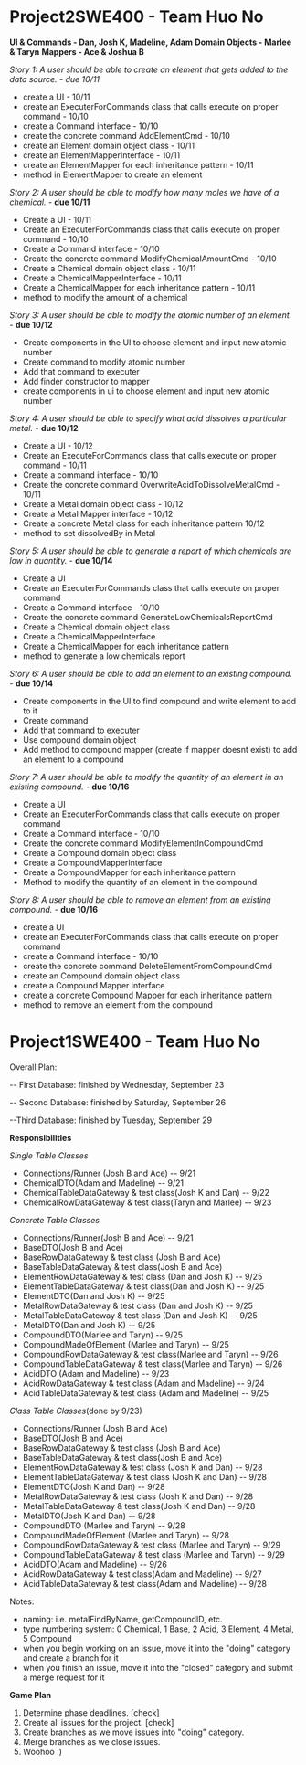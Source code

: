 # Project2SWE400 - Team Huo No

**UI & Commands - Dan, Josh K, Madeline, Adam**
**Domain Objects - Marlee & Taryn**
**Mappers - Ace & Joshua B**

*Story 1: A user should be able to create an element that gets added to the data source. - due 10/11*
* create a UI - 10/11
* create an ExecuterForCommands class that calls execute on proper command - 10/10
* create a Command interface - 10/10
* create the concrete command AddElementCmd - 10/10
* create an Element domain object class - 10/11
* create an ElementMapperInterface - 10/11
* create an ElementMapper for each inheritance pattern - 10/11
* method in ElementMapper to create an element


*Story 2: A user should be able to modify how many moles we have of a chemical.* - **due 10/11**
* Create a UI - 10/11
* Create an ExecuterForCommands class that calls execute on proper command - 10/10
* Create a Command interface - 10/10
* Create the concrete command ModifyChemicalAmountCmd - 10/10
* Create a Chemical domain object class - 10/11
* Create a ChemicalMapperInterface - 10/11
* Create a ChemicalMapper for each inheritance pattern - 10/11
* method to modify the amount of a chemical


*Story 3: A user should be able to modify the atomic number of an element.* - **due 10/12**
* Create components in the UI to choose element and input new atomic number
* Create command to modify atomic number
* Add that command to executer 
* Add finder constructor to mapper
* create components in ui to choose element and input new atomic number


*Story 4: A user should be able to specify what acid dissolves a particular metal.* - **due 10/12**
* Create a UI - 10/12
* Create an ExecuteForCommands class that calls execute on proper command - 10/11
* Create a command interface - 10/10
* Create the concrete command OverwriteAcidToDissolveMetalCmd - 10/11
* Create a Metal domain object class - 10/12
* Create a Metal Mapper interface - 10/12
* Create a concrete Metal class for each inheritance pattern 10/12
* method to set dissolvedBy in Metal


*Story 5: A user should be able to generate a report of which chemicals are low in quantity.* - **due 10/14**
* Create a UI
* Create an ExecuterForCommands class that calls execute on proper command
* Create a Command interface - 10/10
* Create the concrete command GenerateLowChemicalsReportCmd
* Create a Chemical domain object class
* Create a ChemicalMapperInterface
* Create a ChemicalMapper for each inheritance pattern
* method to generate a low chemicals report


*Story 6: A user should be able to add an element to an existing compound.* - **due 10/14**
* Create components in the UI to find compound and write element to add to it
* Create command 
* Add that command to executer 
* Use compound domain object 
* Add method to compound mapper (create if mapper doesnt exist) to add an element to a compound


*Story 7: A user should be able to modify the quantity of an element in an existing compound.* - **due 10/16**
* Create a UI
* Create an ExecuterForCommands class that calls execute on proper command
* Create a Command interface - 10/10
* Create the concrete command ModifyElementInCompoundCmd
* Create a Compound domain object class
* Create a CompoundMapperInterface
* Create a CompoundMapper for each inheritance pattern
* Method to modify the quantity of an element in the compound


*Story 8: A user should be able to remove an element from an existing compound.* - **due 10/16**
* create a UI
* create an ExecuterForCommands class that calls execute on proper command
* create a Command interface - 10/10
* create the concrete command DeleteElementFromCompoundCmd
* create an Compound domain object class
* create a Compound Mapper interface
* create a concrete Compound Mapper for each inheritance pattern
* method to remove an element from the compound


# Project1SWE400 - Team Huo No

Overall Plan:

 -- First Database: finished by Wednesday, September 23

 -- Second Database: finished by Saturday, September 26

 --Third Database: finished by Tuesday, September 29


**Responsibilities**

*Single Table Classes*
*  Connections/Runner (Josh B and Ace) -- 9/21
*  ChemicalDTO(Adam and Madeline) -- 9/21
*  ChemicalTableDataGateway & test class(Josh K and Dan) -- 9/22
*  ChemicalRowDataGateway & test class(Taryn and Marlee) -- 9/23
  
*Concrete Table Classes*
*  Connections/Runner(Josh B and Ace) -- 9/21
*  BaseDTO(Josh B and Ace)
*  BaseRowDataGateway & test class (Josh B and Ace)
*  BaseTableDataGateway & test class(Josh B and Ace)
*  ElementRowDataGateway & test class (Dan and Josh K) -- 9/25
*  ElementTableDataGateway & test class(Dan and Josh K) -- 9/25
*  ElementDTO(Dan and Josh K) -- 9/25
*  MetalRowDataGateway & test class (Dan and Josh K) -- 9/25
*  MetalTableDataGateway & test class (Dan and Josh K) -- 9/25
*  MetalDTO(Dan and Josh K) -- 9/25
*  CompoundDTO(Marlee and Taryn) -- 9/25
*  CompoundMadeOfElement (Marlee and Taryn) -- 9/25
*  CompoundRowDataGateway & test class(Marlee and Taryn) -- 9/26
*  CompoundTableDataGateway & test class(Marlee and Taryn) -- 9/26
*  AcidDTO (Adam and Madeline) -- 9/23
*  AcidRowDataGateway & test class (Adam and Madeline) -- 9/24
*  AcidTableDataGateway & test class (Adam and Madeline) -- 9/25
  
*Class Table Classes*(done by 9/23)
*  Connections/Runner (Josh B and Ace)
*  BaseDTO(Josh B and Ace)
*  BaseRowDataGateway & test class (Josh B and Ace)
*  BaseTableDataGateway & test class(Josh B and Ace)
*  ElementRowDataGateway & test class (Josh K and Dan) -- 9/28
*  ElementTableDataGateway & test class (Josh K and Dan) -- 9/28
*  ElementDTO(Josh K and Dan) -- 9/28
*  MetalRowDataGateway & test class (Josh K and Dan) -- 9/28
*  MetalTableDataGateway & test class(Josh K and Dan) -- 9/28
*  MetalDTO(Josh K and Dan) -- 9/28
*  CompoundDTO (Marlee and Taryn) -- 9/28
*  CompoundMadeOfElement (Marlee and Taryn) -- 9/28
*  CompoundRowDataGateway & test class (Marlee and Taryn) -- 9/29
*  CompoundTableDataGateway & test class (Marlee and Taryn) -- 9/29
*  AcidDTO(Adam and Madeline) -- 9/26
*  AcidRowDataGateway & test class(Adam and Madeline) -- 9/27
*  AcidTableDataGateway & test class(Adam and Madeline) -- 9/28


Notes:
* naming: i.e. metalFindByName, getCompoundID,  etc.
* type numbering system: 0 Chemical, 1 Base, 2 Acid, 3 Element, 4 Metal, 5 Compound
* when you begin working on an issue, move it into the "doing" category and create a branch for it
* when you finish an issue, move it into the "closed" category and submit a merge request for it



**Game Plan**
1.  Determine phase deadlines. [check]
2.  Create all issues for the project. [check]
3.  Create branches as we move issues into "doing" category.
4.  Merge branches as we close issues.
5.  Woohoo :)